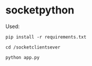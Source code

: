 # socketpython

Used:



```pip
pip install -r requirements.txt
```

```
cd /socketclientsever
```

```python
python app.py
```
